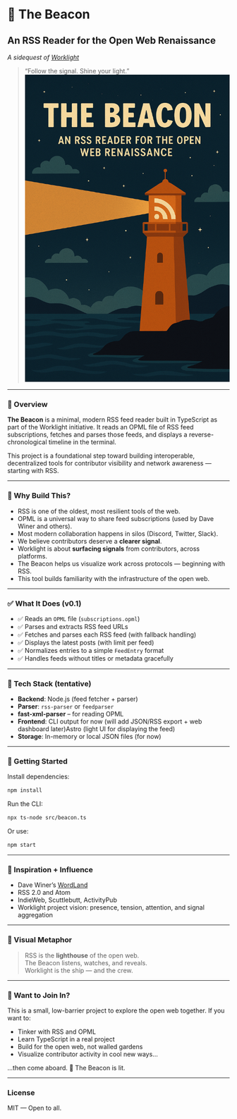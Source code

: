
# 🧡 The Beacon  
## An RSS Reader for the Open Web Renaissance  
*A sidequest of [Worklight](https://github.com/your-worklight-link)*

> “Follow the signal. Shine your light.”
![The Beacon Hero Graphic](assets/Beacon-RSS.png)
---

### 📖 Overview

**The Beacon** is a minimal, modern RSS feed reader built in TypeScript as part of the Worklight initiative. It reads an OPML file of RSS feed subscriptions, fetches and parses those feeds, and displays a reverse-chronological timeline in the terminal.

This project is a foundational step toward building interoperable, decentralized tools for contributor visibility and network awareness — starting with RSS.

---

### 🔦 Why Build This?

- RSS is one of the oldest, most resilient tools of the web.
- OPML is a universal way to share feed subscriptions (used by Dave Winer and others).
- Most modern collaboration happens in silos (Discord, Twitter, Slack).
- We believe contributors deserve a **clearer signal**.
- Worklight is about **surfacing signals** from contributors, across platforms.
- The Beacon helps us visualize work across protocols — beginning with RSS.
- This tool builds familiarity with the infrastructure of the open web.

---

### ✅ What It Does (v0.1)

- ✅ Reads an `OPML` file (`subscriptions.opml`)
- ✅ Parses and extracts RSS feed URLs
- ✅ Fetches and parses each RSS feed (with fallback handling)
- ✅ Displays the latest posts (with limit per feed)
- ✅ Normalizes entries to a simple `FeedEntry` format
- ✅ Handles feeds without titles or metadata gracefully

---

### 🧱 Tech Stack (tentative)

- **Backend**: Node.js (feed fetcher + parser)
- **Parser**: `rss-parser` or `feedparser`
- **fast-xml-parser** – for reading OPML
- **Frontend**: CLI output for now (will add JSON/RSS export + web dashboard later)Astro (light UI for displaying the feed)
- **Storage**: In-memory or local JSON files (for now)

---

### 🧪 Getting Started

Install dependencies:
```bash
npm install
```
Run the CLI:
```bash
npx ts-node src/beacon.ts
```
Or use:
```bash
npm start
```
---

### 🧠 Inspiration + Influence

- Dave Winer’s [WordLand](http://scripting.com/)
- RSS 2.0 and Atom
- IndieWeb, Scuttlebutt, ActivityPub
- Worklight project vision: presence, tension, attention, and signal aggregation

---

### 🌊 Visual Metaphor

> RSS is the **lighthouse** of the open web.  
> The Beacon listens, watches, and reveals.  
> Worklight is the ship — and the crew.

---

### 🫶 Want to Join In?

This is a small, low-barrier project to explore the open web together. If you want to:

- Tinker with RSS and OPML 
- Learn TypeScript in a real project 
- Build for the open web, not walled gardens 
- Visualize contributor activity in cool new ways... 

...then come aboard. 🌊 The Beacon is lit.

---

### License

MIT — Open to all.


